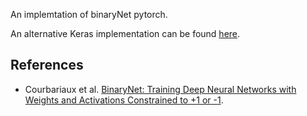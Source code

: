 An implemtation of binaryNet pytorch.

An alternative Keras implementation can be found [here](https://github.com/DingKe/nn_playground/tree/master/binarynet).

## References
* Courbariaux et al. [BinaryNet: Training Deep Neural Networks with Weights and Activations Constrained to +1 or -1](http://arxiv.org/abs/1602.02830).
